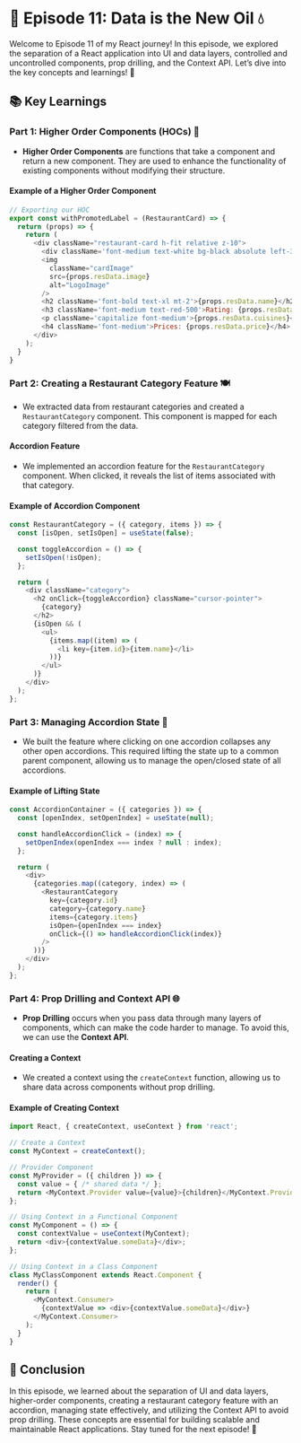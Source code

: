 
# 🌟 Episode 11: Data is the New Oil 💧

Welcome to Episode 11 of my React journey! In this episode, we explored the separation of a React application into UI and data layers, controlled and uncontrolled components, prop drilling, and the Context API. Let’s dive into the key concepts and learnings! 🚀

## 📚 Key Learnings

### Part 1: Higher Order Components (HOCs) 🎩

- **Higher Order Components** are functions that take a component and return a new component. They are used to enhance the functionality of existing components without modifying their structure.

#### Example of a Higher Order Component
```javascript
// Exporting our HOC
export const withPromotedLabel = (RestaurantCard) => {
  return (props) => {
    return (
      <div className="restaurant-card h-fit relative z-10">
        <div className='font-medium text-white bg-black absolute left-3 top-2 px-2 z-50 rounded-md'>Promoted</div>
        <img
          className="cardImage"
          src={props.resData.image}
          alt="LogoImage"
        />
        <h2 className='font-bold text-xl mt-2'>{props.resData.name}</h2>
        <h3 className='font-medium text-red-500'>Rating: {props.resData.rating}</h3>
        <p className='capitalize font-medium'>{props.resData.cuisines}</p>
        <h4 className='font-medium'>Prices: {props.resData.price}</h4>
      </div>
    );
  }
}
```

### Part 2: Creating a Restaurant Category Feature 🍽️

- We extracted data from restaurant categories and created a `RestaurantCategory` component. This component is mapped for each category filtered from the data.

#### Accordion Feature
- We implemented an accordion feature for the `RestaurantCategory` component. When clicked, it reveals the list of items associated with that category.

#### Example of Accordion Component
```javascript
const RestaurantCategory = ({ category, items }) => {
  const [isOpen, setIsOpen] = useState(false);

  const toggleAccordion = () => {
    setIsOpen(!isOpen);
  };

  return (
    <div className="category">
      <h2 onClick={toggleAccordion} className="cursor-pointer">
        {category}
      </h2>
      {isOpen && (
        <ul>
          {items.map((item) => (
            <li key={item.id}>{item.name}</li>
          ))}
        </ul>
      )}
    </div>
  );
};
```

### Part 3: Managing Accordion State 🔄

- We built the feature where clicking on one accordion collapses any other open accordions. This required lifting the state up to a common parent component, allowing us to manage the open/closed state of all accordions.

#### Example of Lifting State
```javascript
const AccordionContainer = ({ categories }) => {
  const [openIndex, setOpenIndex] = useState(null);

  const handleAccordionClick = (index) => {
    setOpenIndex(openIndex === index ? null : index);
  };

  return (
    <div>
      {categories.map((category, index) => (
        <RestaurantCategory
          key={category.id}
          category={category.name}
          items={category.items}
          isOpen={openIndex === index}
          onClick={() => handleAccordionClick(index)}
        />
      ))}
    </div>
  );
};
```

### Part 4: Prop Drilling and Context API 🌐

- **Prop Drilling** occurs when you pass data through many layers of components, which can make the code harder to manage. To avoid this, we can use the **Context API**.

#### Creating a Context
- We created a context using the `createContext` function, allowing us to share data across components without prop drilling.

#### Example of Creating Context
```javascript
import React, { createContext, useContext } from 'react';

// Create a Context
const MyContext = createContext();

// Provider Component
const MyProvider = ({ children }) => {
  const value = { /* shared data */ };
  return <MyContext.Provider value={value}>{children}</MyContext.Provider>;
};

// Using Context in a Functional Component
const MyComponent = () => {
  const contextValue = useContext(MyContext);
  return <div>{contextValue.someData}</div>;
};

// Using Context in a Class Component
class MyClassComponent extends React.Component {
  render() {
    return (
      <MyContext.Consumer>
        {contextValue => <div>{contextValue.someData}</div>}
      </MyContext.Consumer>
    );
  }
}
```

## 🎉 Conclusion

In this episode, we learned about the separation of UI and data layers, higher-order components, creating a restaurant category feature with an accordion, managing state effectively, and utilizing the Context API to avoid prop drilling. These concepts are essential for building scalable and maintainable React applications. Stay tuned for the next episode! 🎈